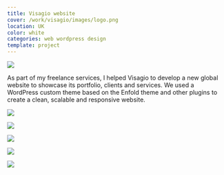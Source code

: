 ```yaml
---
title: Visagio website
cover: /work/visagio/images/logo.png
location: UK
color: white
categories: web wordpress design
template: project
---
```


![](/work/visagio/images/1.png)

As part of my freelance services, I helped Visagio to develop a new global website to showcase its portfolio, clients and services. We used a WordPress custom theme based on the Enfold theme and other plugins to create a clean, scalable and responsive website.

![](/work/visagio/images/2.jpg)

![](/work/visagio/images/3.jpg)

![](/work/visagio/images/4.jpg)

![](/work/visagio/images/5.jpg)

![](/work/visagio/images/6.jpg)
